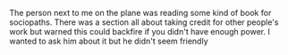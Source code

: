 The person next to me on the plane was reading some kind of book for sociopaths. There was a section all about taking credit for other people's work but warned this could backfire if you didn't have enough power. I wanted to ask him about it but he didn't seem friendly


